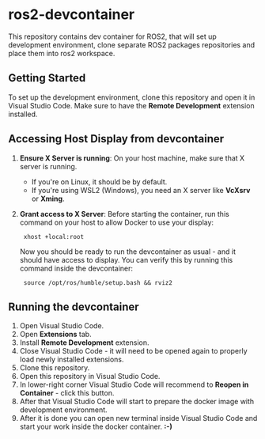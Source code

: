 # ros2-devcontainer
This repository contains dev container for ROS2, that will set up development environment, clone separate ROS2 packages repositories and place them into ros2 workspace.

## Getting Started

To set up the development environment, clone this repository and open it in Visual Studio Code. Make sure to have the **Remote Development** extension installed.

## Accessing Host Display from devcontainer

1. **Ensure X Server is running**: On your host machine, make sure that X server is running.
    - If you're on Linux, it should be by default.
    - If you're using WSL2 (Windows), you need an X server like **VcXsrv** or **Xming**.

2. **Grant access to X Server**: Before starting the container, run this command on your host to allow Docker to use your display:

        xhost +local:root
    Now you should be ready to run the devcontainer as usual - and it should have access to display.
    You can verify this by running this command inside the devcontainer:

        source /opt/ros/humble/setup.bash && rviz2

## Running the devcontainer

1. Open Visual Studio Code.
2. Open **Extensions** tab.
3. Install **Remote Development** extension.
4. Close Visual Studio Code - it will need to be opened again to properly load newly installed extensions.
5. Clone this repository.
6. Open this repository in Visual Studio Code.
7. In lower-right corner Visual Studio Code will recommend to **Reopen in Container** - click this button.
8. After that Visual Studio Code will start to prepare the docker image with development environment.
9. After it is done you can open new terminal inside Visual Studio Code and start your work inside the docker container. **:-)**
